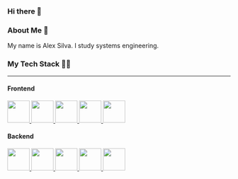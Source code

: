### Hi there 👋

<h3>About Me 🚀</h3>
<p>
  My name is Alex Silva. I study systems engineering.
</p>


<h3>My Tech Stack 👩‍💻</h3><hr>

<h4>Frontend</h4>
<p>
<a href='https://developer.mozilla.org/es/docs/Web/HTML' target="_blank">
<img src="https://user-images.githubusercontent.com/83987498/179363984-e50644f1-1836-48a4-9c09-43ed43405fe8.png" height="50px">
</a>
<a href="https://developer.mozilla.org/es/docs/Web/CSS" target="_blank">
<img src="https://user-images.githubusercontent.com/83987498/179363717-d9e55efc-4ab9-46a9-97dd-96ec556d8b8e.png" height="50px">
</a>
<a href="https://developer.mozilla.org/es/docs/Web/JavaScript" target="_blank">
<img src="https://user-images.githubusercontent.com/83987498/179364257-ad071e8e-3116-44fb-97a2-9956b8bbbecf.png" height="50px">
</a>
<a href="https://vuejs.org/guide/introduction.html" target="_blank">
<img src="https://user-images.githubusercontent.com/83987498/179364241-06d8f27f-1963-4706-b204-95cb107c2fd8.png" height="50px">
</a>
<a href="https://getbootstrap.com/" target="_blank">
<img src="https://user-images.githubusercontent.com/83987498/179364261-b0d17591-2a44-4366-ad9c-bd8eebb6a693.png" height="50px">
</a>
</p>

<h4>Backend</h4>
<p>
<a href='https://nodejs.org/es/' target="_blank">
<img src="https://user-images.githubusercontent.com/83987498/179364243-be7378db-637f-4090-bcec-86e475abac7b.png" height="50px">
</a>
<a href="https://laravel.com/" target="_blank">
<img src="https://user-images.githubusercontent.com/83987498/179364254-c04752b7-24e4-4c2b-b65e-83d67c7a4fac.png" height="50px">
</a>
<a href="https://www.mysql.com/" target="_blank">
<img src="https://user-images.githubusercontent.com/83987498/179364247-3cbc784f-a659-4c55-8f5d-d4f6d2deec7e.png" height="50px">
</a>
<a href="https://www.microsoft.com/es-es/sql-server/sql-server-2019" target="_blank">
<img src="https://user-images.githubusercontent.com/83987498/179364902-33804988-595c-4769-be34-ae3c0ef8b424.png" height="50px">
</a>
<a href="https://www.mongodb.com/" target="_blank">
<img src="https://user-images.githubusercontent.com/83987498/179364251-2ed2e905-2df2-4929-986f-4b451630b334.png" height="50px">
</a>
</a>
</p> 
